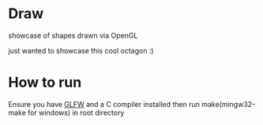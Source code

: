 # Draw
showcase of shapes drawn via OpenGL

just wanted to showcase this cool octagon :)

# How to run
Ensure you have [GLFW](https://www.glfw.org/download.html) and a C compiler installed
then run make(mingw32-make for windows) in root directory
